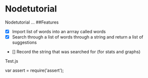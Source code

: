 # Nodetutorial
Nodetutorial
...
##Features

* [x] Import list of words into an arrray called words
* [x] Search through a list of words through a string and return a list of suggestions
* [] Record the string that was searched for (for stats and graphs)



Test.js

var assert = require('assert');

